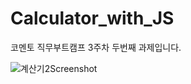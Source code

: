 # Calculator_with_JS
코멘토 직무부트캠프 3주차 두번째 과제입니다.

![계산기2Screenshot](https://github.com/user-attachments/assets/35570a16-58d2-4bea-8264-2b63b4dd0543)
